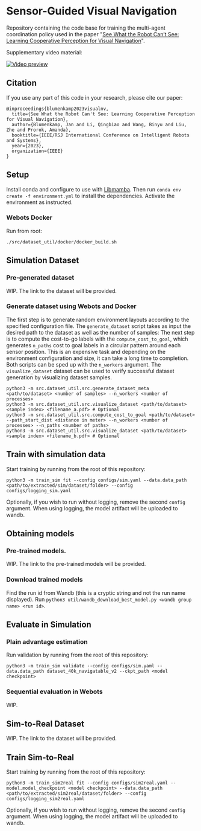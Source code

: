# Sensor-Guided Visual Navigation
Repository containing the code base for training the multi-agent coordination policy used in the paper "[See What the Robot Can’t See: Learning Cooperative Perception for Visual Navigation](https://arxiv.org/abs/2208.00759)".

Supplementary video material:

[![Video preview](https://img.youtube.com/vi/kcmr6RUgucw/0.jpg)](https://www.youtube.com/watch?v=kcmr6RUgucw)

## Citation
If you use any part of this code in your research, please cite our paper:

```
@inproceedings{blumenkamp2023visualnv,
  title={See What the Robot Can't See: Learning Cooperative Perception for Visual Navigation},
  author={Blumenkamp, Jan and Li, Qingbiao and Wang, Binyu and Liu, Zhe and Prorok, Amanda},
  booktitle={IEEE/RSJ International Conference on Intelligent Robots and Systems},
  year={2023},
  organization={IEEE}
}
```

## Setup
Install conda and configure to use with [Libmamba](https://www.anaconda.com/blog/a-faster-conda-for-a-growing-community). Then run `conda env create -f environment.yml` to install the dependencies. Activate the environment as instructed.

### Webots Docker
Run from root:
```
./src/dataset_util/docker/docker_build.sh
```

## Simulation Dataset
### Pre-generated dataset
WIP. The link to the dataset will be provided.

### Generate dataset using Webots and Docker
The first step is to generate random environment layouts according to the specified configuration file. The `generate_dataset` script takes as input the desired path to the dataset as well as the number of samples:
The next step is to compute the cost-to-go labels with the `compute_cost_to_goal`, which generates `n_paths` cost to goal labels in a circular pattern around each sensor position. This is an expensive task and depending on the environment configuration and size, it can take a long time to completion. Both scripts can be sped up with the `n_workers` argument. The `visualize_dataset` dataset can be used to verify successful dataset generation by visualizing dataset samples.

```
python3 -m src.dataset_util.src.generate_dataset_meta <path/to/dataset> <number of samples> --n_workers <number of processes>
python3 -m src.dataset_util.src.visualize_dataset <path/to/dataset> <sample index> <filename_a.pdf> # Optional
python3 -m src.dataset_util.src.compute_cost_to_goal <path/to/dataset> --path_start_dist <distance in meter> --n_workers <number of processes> --n_paths <number of paths>
python3 -m src.dataset_util.src.visualize_dataset <path/to/dataset> <sample index> <filename_b.pdf> # Optional
```

## Train with simulation data
Start training by running from the root of this repository:
```
python3 -m train_sim fit --config configs/sim.yaml --data.data_path <path/to/extracted/sim/dataset/folder> --config configs/logging_sim.yaml
```
Optionally, if you wish to run without logging, remove the second `config` argument. When using logging, the model artifact will be uploaded to wandb.

## Obtaining models
### Pre-trained models.
WIP. The link to the pre-trained models will be provided.

### Download trained models
Find the run id from Wandb (this is a cryptic string and not the run name displayed). Run `python3 util/wandb_download_best_model.py <wandb group name> <run id>`.

## Evaluate in Simulation
### Plain advantage estimation
Run validation by running from the root of this repository:
```
python3 -m train_sim validate --config configs/sim.yaml --data.data_path dataset_40k_navigatable_v2 --ckpt_path <model checkpoint>
```
### Sequential evaluation in Webots
WIP.

## Sim-to-Real Dataset
WIP. The link to the dataset will be provided.

## Train Sim-to-Real
Start training by running from the root of this repository:
```
python3 -m train_sim2real fit --config configs/sim2real.yaml --model.model_checkpoint <model checkpoint> --data.data_path <path/to/extracted/sim2real/dataset/folder> --config configs/logging_sim2real.yaml
```
Optionally, if you wish to run without logging, remove the second `config` argument. When using logging, the model artifact will be uploaded to wandb.
